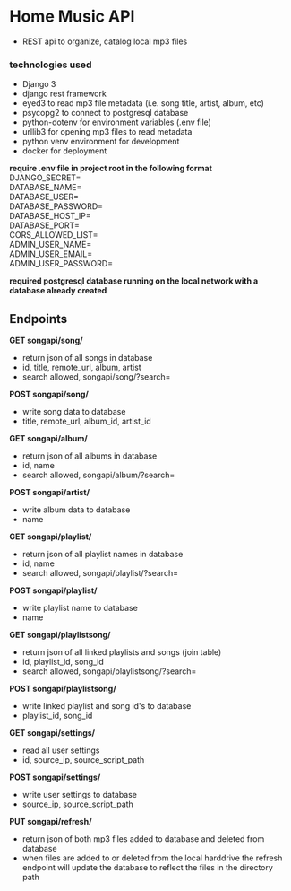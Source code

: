# Home Music API  

- REST api to organize, catalog local mp3 files

### technologies used  
  
 - Django 3  
 - django rest framework  
 - eyed3 to read mp3 file metadata (i.e. song title, artist, album, etc)  
 - psycopg2 to connect to postgresql database  
 - python-dotenv for environment variables (.env file)  
 - urllib3 for opening mp3 files to read metadata
 - python venv environment for development  
 - docker for deployment   

**require .env file in project root in the following format**  
DJANGO_SECRET=  
DATABASE_NAME=  
DATABASE_USER=  
DATABASE_PASSWORD=  
DATABASE_HOST_IP=  
DATABASE_PORT=  
CORS_ALLOWED_LIST=  
ADMIN_USER_NAME=  
ADMIN_USER_EMAIL=  
ADMIN_USER_PASSWORD=  

**required postgresql database running on the local network with a database already created**


## Endpoints  

**GET songapi/song/**  
- return json of all songs in database  
- id, title, remote_url, album, artist  
- search allowed, songapi/song/?search=  

**POST songapi/song/**  
- write song data to database  
- title, remote_url, album_id, artist_id  

**GET songapi/album/**  
- return json of all albums in database  
- id, name  
- search allowed, songapi/album/?search=  

**POST songapi/artist/**  
- write album data to database  
- name  

**GET songapi/playlist/**  
- return json of all playlist names in database  
- id, name  
- search allowed, songapi/playlist/?search=  

**POST songapi/playlist/**  
- write playlist name to database  
- name  

**GET songapi/playlistsong/**  
- return json of all linked playlists and songs (join table)  
- id, playlist_id, song_id  
- search allowed, songapi/playlistsong/?search=  

**POST songapi/playlistsong/**  
- write linked playlist and song id's to database
- playlist_id, song_id  

**GET songapi/settings/**  
- read all user settings  
- id, source_ip, source_script_path  

**POST songapi/settings/**  
- write user settings to database  
- source_ip, source_script_path  

**PUT songapi/refresh/**  
- return json of both mp3 files added to database and deleted from database  
- when files are added to or deleted from the local harddrive the refresh  
endpoint will update the database to reflect the files in the directory path